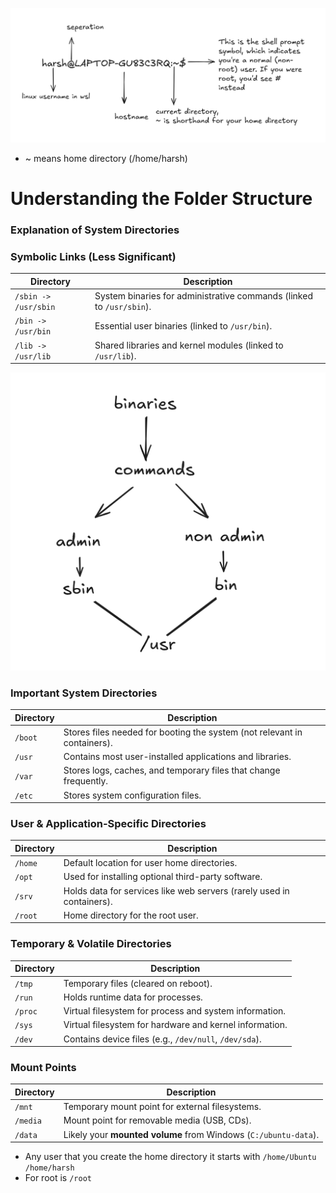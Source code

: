 ![](/images/shellprompt.png)
- ~ means home directory (/home/harsh)

# Understanding the Folder Structure

### Explanation of System Directories

### **Symbolic Links (Less Significant)**
| Directory | Description |
|-----------|-------------|
| `/sbin -> /usr/sbin` | System binaries for administrative commands (linked to `/usr/sbin`). |
| `/bin -> /usr/bin` | Essential user binaries (linked to `/usr/bin`). |
| `/lib -> /usr/lib` | Shared libraries and kernel modules (linked to `/usr/lib`). |

![](/images/usr.png)

### **Important System Directories**
| Directory | Description |
|-----------|-------------|
| `/boot` | Stores files needed for booting the system (not relevant in containers). |
| `/usr` | Contains most user-installed applications and libraries. |
| `/var` | Stores logs, caches, and temporary files that change frequently. |
| `/etc` | Stores system configuration files. |

### **User & Application-Specific Directories**
| Directory | Description |
|-----------|-------------|
| `/home` | Default location for user home directories. |
| `/opt` | Used for installing optional third-party software. |
| `/srv` | Holds data for services like web servers (rarely used in containers). |
| `/root` | Home directory for the root user. |

### **Temporary & Volatile Directories**
| Directory | Description |
|-----------|-------------|
| `/tmp` | Temporary files (cleared on reboot). |
| `/run` | Holds runtime data for processes. |
| `/proc` | Virtual filesystem for process and system information. |
| `/sys` | Virtual filesystem for hardware and kernel information. |
| `/dev` | Contains device files (e.g., `/dev/null`, `/dev/sda`). |

### **Mount Points**
| Directory | Description |
|-----------|-------------|
| `/mnt` | Temporary mount point for external filesystems. |
| `/media` | Mount point for removable media (USB, CDs). |
| `/data` | Likely your **mounted volume** from Windows (`C:/ubuntu-data`). |

- Any user that you create the home directory it starts with `/home/Ubuntu` ` /home/harsh`
- For root is `/root`
